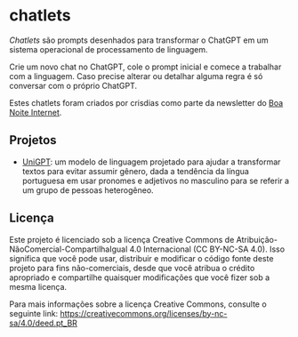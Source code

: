 # chatlets

*Chatlets* são prompts desenhados para transformar o ChatGPT em um sistema operacional de processamento de linguagem.

Crie um novo chat no ChatGPT, cole o prompt inicial e comece a trabalhar com a linguagem. Caso precise alterar ou detalhar alguma regra é só conversar com o próprio ChatGPT.

Estes chatlets foram criados por crisdias como parte da newsletter do [Boa Noite Internet](https://www.boanoiteinternet.com.br/assine/).

## Projetos

- [UniGPT](unigpt/README.md): um modelo de linguagem projetado para ajudar a transformar textos para evitar assumir gênero, dada a tendência da língua portuguesa em usar pronomes e adjetivos no masculino para se referir a um grupo de pessoas heterogêneo.


## Licença

Este projeto é licenciado sob a licença Creative Commons de Atribuição-NãoComercial-CompartilhaIgual 4.0 Internacional (CC BY-NC-SA 4.0). Isso significa que você pode usar, distribuir e modificar o código fonte deste projeto para fins não-comerciais, desde que você atribua o crédito apropriado e compartilhe quaisquer modificações que você fizer sob a mesma licença.

Para mais informações sobre a licença Creative Commons, consulte o seguinte link: https://creativecommons.org/licenses/by-nc-sa/4.0/deed.pt_BR